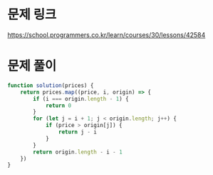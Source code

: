 # 문제 링크

https://school.programmers.co.kr/learn/courses/30/lessons/42584

# 문제 풀이

```javascript
function solution(prices) {
    return prices.map((price, i, origin) => {
        if (i === origin.length - 1) {
            return 0
        }
        for (let j = i + 1; j < origin.length; j++) {
            if (price > origin[j]) {
                return j - i
            }
        }
        return origin.length - i - 1
    })
}
```
